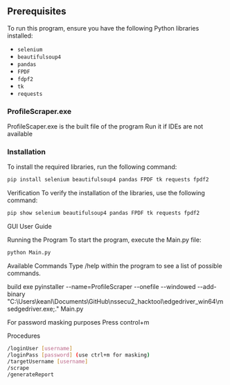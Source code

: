 ## Prerequisites

To run this program, ensure you have the following Python libraries installed:
- `selenium`
- `beautifulsoup4`
- `pandas`
- `FPDF`
- `fdpf2`
- `tk`
- `requests`

### ProfileScraper.exe
ProfileScaper.exe is the built file of the program
Run it if IDEs are not available

### Installation

To install the required libraries, run the following command:

```sh
pip install selenium beautifulsoup4 pandas FPDF tk requests fpdf2
```

Verification
To verify the installation of the libraries, use the following command:

```sh
pip show selenium beautifulsoup4 pandas FPDF tk requests fpdf2
```

GUI User Guide

Running the Program
To start the program, execute the Main.py file:

```sh
python Main.py
```

Available Commands
Type /help within the program to see a list of possible commands.

build exe
pyinstaller --name=ProfileScraper --onefile --windowed --add-binary "C:\Users\keanl\Documents\GitHub\nssecu2_hacktool\edgedriver_win64\msedgedriver.exe;." Main.py

For password masking purposes 
Press control+m

Procedures

```sh
/loginUser [username]
/loginPass [password] (use ctrl+m for masking)
/targetUsername [username]
/scrape
/generateReport
```